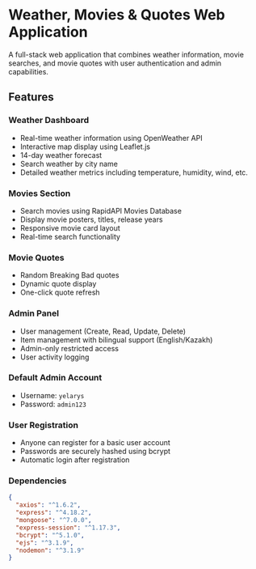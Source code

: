 # Weather, Movies & Quotes Web Application

A full-stack web application that combines weather information, movie searches, and movie quotes with user authentication and admin capabilities.

## Features

### Weather Dashboard
- Real-time weather information using OpenWeather API
- Interactive map display using Leaflet.js
- 14-day weather forecast
- Search weather by city name
- Detailed weather metrics including temperature, humidity, wind, etc.

### Movies Section
- Search movies using RapidAPI Movies Database
- Display movie posters, titles, release years
- Responsive movie card layout
- Real-time search functionality

### Movie Quotes
- Random Breaking Bad quotes
- Dynamic quote display
- One-click quote refresh

### Admin Panel
- User management (Create, Read, Update, Delete)
- Item management with bilingual support (English/Kazakh)
- Admin-only restricted access
- User activity logging

### Default Admin Account
- Username: `yelarys`
- Password: `admin123`

### User Registration
- Anyone can register for a basic user account
- Passwords are securely hashed using bcrypt
- Automatic login after registration

### Dependencies
```json
{
  "axios": "^1.6.2",
  "express": "^4.18.2",
  "mongoose": "^7.0.0",
  "express-session": "^1.17.3",
  "bcrypt": "^5.1.0",
  "ejs": "^3.1.9",
  "nodemon": "^3.1.9"
}